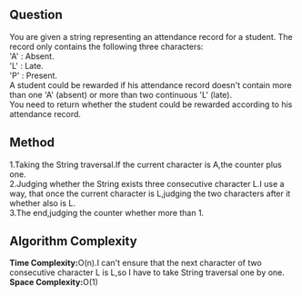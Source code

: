 <h2>Question</h2>
You are given a string representing an attendance record for a student. The record only contains the following three characters:<br>
'A' : Absent.<br>
'L' : Late.<br>
'P' : Present.<br>
A student could be rewarded if his attendance record doesn't contain more than one 'A' (absent) or more than two continuous 'L' (late).<br>
You need to return whether the student could be rewarded according to his attendance record.
<h2>Method</h2>
1.Taking the String traversal.If the current character is A,the counter plus one.<br>
2.Judging whether the String exists three consecutive character L.I use a way, that once the current character is L,judging the two characters after it
whether also is L.<br>
3.The end,judging the counter whether more than 1.
<h2>Algorithm Complexity</h2>
<b>Time Complexity:</b>O(n).I can't ensure that the next character of two consecutive character L is L,so I have to take String traversal one by one.<br>
<b>Space Complexity:</b>O(1)
